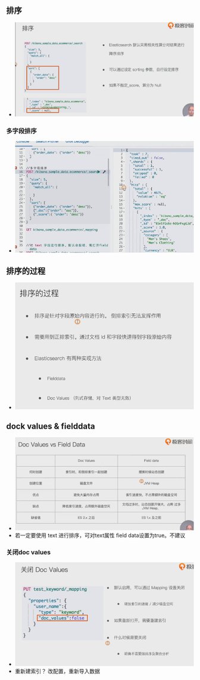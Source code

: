 ## 排序

- ![image-20221108143612499](img/image-20221108143612499.png)

### 多字段排序

- ![image-20221108143656381](img/image-20221108143656381.png)

## 排序的过程

- ![image-20221108143802981](img/image-20221108143802981.png)

## dock values & fielddata

- ![image-20221108144031946](img/image-20221108144031946.png)
- 若一定要使用 text 进行排序，可对text属性 field data设置为true。不建议

###  关闭doc values

- ![image-20221108144155275](img/image-20221108144155275.png)
- 重新建索引？ 改配置，重新导入数据